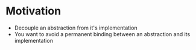 # Motivation

- Decouple an abstraction from it's implementation
- You want to avoid a permanent binding between an abstraction and its implementation